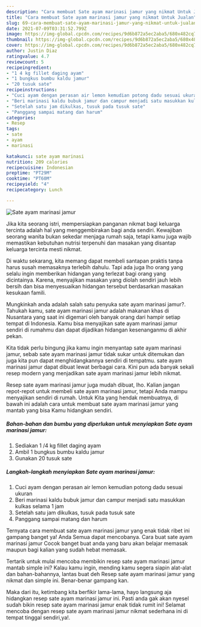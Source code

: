 ```yaml
---
description: "Cara membuat Sate ayam marinasi jamur yang nikmat Untuk Jualan"
title: "Cara membuat Sate ayam marinasi jamur yang nikmat Untuk Jualan"
slug: 69-cara-membuat-sate-ayam-marinasi-jamur-yang-nikmat-untuk-jualan
date: 2021-07-09T03:31:52.799Z
image: https://img-global.cpcdn.com/recipes/9d6b872a5ec2aba5/680x482cq70/sate-ayam-marinasi-jamur-foto-resep-utama.jpg
thumbnail: https://img-global.cpcdn.com/recipes/9d6b872a5ec2aba5/680x482cq70/sate-ayam-marinasi-jamur-foto-resep-utama.jpg
cover: https://img-global.cpcdn.com/recipes/9d6b872a5ec2aba5/680x482cq70/sate-ayam-marinasi-jamur-foto-resep-utama.jpg
author: Justin Diaz
ratingvalue: 4.7
reviewcount: 5
recipeingredient:
- "1 4 kg fillet daging ayam"
- "1 bungkus bumbu kaldu jamur"
- "20 tusuk sate"
recipeinstructions:
- "Cuci ayam dengan perasan air lemon kemudian potong dadu sesuai ukuran"
- "Beri marinasi kaldu bubuk jamur dan campur menjadi satu masukkan kulkas selama 1 jam"
- "Setelah satu jam dikulkas, tusuk pada tusuk sate"
- "Panggang sampai matang dan harum"
categories:
- Resep
tags:
- sate
- ayam
- marinasi

katakunci: sate ayam marinasi 
nutrition: 209 calories
recipecuisine: Indonesian
preptime: "PT29M"
cooktime: "PT60M"
recipeyield: "4"
recipecategory: Lunch

---
```



![Sate ayam marinasi jamur](https://img-global.cpcdn.com/recipes/9d6b872a5ec2aba5/680x482cq70/sate-ayam-marinasi-jamur-foto-resep-utama.jpg)

Jika kita seorang istri, mempersiapkan panganan nikmat bagi keluarga tercinta adalah hal yang menggembirakan bagi anda sendiri. Kewajiban seorang  wanita bukan sekedar menjaga rumah saja, tetapi kamu juga wajib memastikan kebutuhan nutrisi terpenuhi dan masakan yang disantap keluarga tercinta mesti nikmat.

Di waktu  sekarang, kita memang dapat membeli santapan praktis tanpa harus susah memasaknya terlebih dahulu. Tapi ada juga lho orang yang selalu ingin memberikan hidangan yang terlezat bagi orang yang dicintainya. Karena, menyajikan masakan yang diolah sendiri jauh lebih bersih dan bisa menyesuaikan hidangan tersebut berdasarkan masakan kesukaan famili. 



Mungkinkah anda adalah salah satu penyuka sate ayam marinasi jamur?. Tahukah kamu, sate ayam marinasi jamur adalah makanan khas di Nusantara yang saat ini digemari oleh banyak orang dari hampir setiap tempat di Indonesia. Kamu bisa menyajikan sate ayam marinasi jamur sendiri di rumahmu dan dapat dijadikan hidangan kesenanganmu di akhir pekan.

Kita tidak perlu bingung jika kamu ingin menyantap sate ayam marinasi jamur, sebab sate ayam marinasi jamur tidak sukar untuk ditemukan dan juga kita pun dapat menghidangkannya sendiri di tempatmu. sate ayam marinasi jamur dapat dibuat lewat berbagai cara. Kini pun ada banyak sekali resep modern yang menjadikan sate ayam marinasi jamur lebih nikmat.

Resep sate ayam marinasi jamur juga mudah dibuat, lho. Kalian jangan repot-repot untuk membeli sate ayam marinasi jamur, tetapi Anda mampu menyajikan sendiri di rumah. Untuk Kita yang hendak membuatnya, di bawah ini adalah cara untuk membuat sate ayam marinasi jamur yang mantab yang bisa Kamu hidangkan sendiri.

<!--inarticleads1-->

##### Bahan-bahan dan bumbu yang diperlukan untuk menyiapkan Sate ayam marinasi jamur:

1. Sediakan 1 /4 kg fillet daging ayam
1. Ambil 1 bungkus bumbu kaldu jamur
1. Gunakan 20 tusuk sate




<!--inarticleads2-->

##### Langkah-langkah menyiapkan Sate ayam marinasi jamur:

1. Cuci ayam dengan perasan air lemon kemudian potong dadu sesuai ukuran
1. Beri marinasi kaldu bubuk jamur dan campur menjadi satu masukkan kulkas selama 1 jam
1. Setelah satu jam dikulkas, tusuk pada tusuk sate
1. Panggang sampai matang dan harum




Ternyata cara membuat sate ayam marinasi jamur yang enak tidak ribet ini gampang banget ya! Anda Semua dapat mencobanya. Cara buat sate ayam marinasi jamur Cocok banget buat anda yang baru akan belajar memasak maupun bagi kalian yang sudah hebat memasak.

Tertarik untuk mulai mencoba membikin resep sate ayam marinasi jamur mantab simple ini? Kalau kamu ingin, mending kamu segera siapin alat-alat dan bahan-bahannya, lantas buat deh Resep sate ayam marinasi jamur yang nikmat dan simple ini. Benar-benar gampang kan. 

Maka dari itu, ketimbang kita berfikir lama-lama, hayo langsung aja hidangkan resep sate ayam marinasi jamur ini. Pasti anda gak akan nyesel sudah bikin resep sate ayam marinasi jamur enak tidak rumit ini! Selamat mencoba dengan resep sate ayam marinasi jamur nikmat sederhana ini di tempat tinggal sendiri,ya!.

